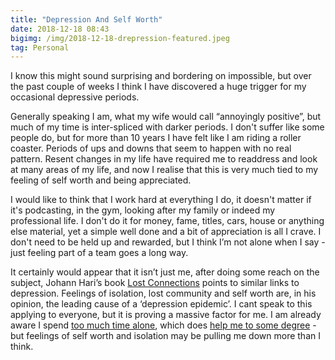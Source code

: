 ```yaml
---
title: "Depression And Self Worth"
date: 2018-12-18 08:43
bigimg: /img/2018-12-18-drepression-featured.jpeg
tag: Personal
---
```

I know this might sound surprising and bordering on impossible, but over the past couple of weeks I think I have discovered a huge trigger for my occasional depressive periods.

Generally speaking I am, what my wife would call “annoyingly positive”, but much of my time is inter-spliced with darker periods. I don't suffer like some people do, but for more than 10 years I have felt like I am riding a roller coaster. Periods of ups and downs that seem to happen with no real pattern. Resent changes in my life have required me to readdress and look at many areas of my life, and now I realise that this is very much tied to my feeling of self worth and being appreciated.

I would like to think that I work hard at everything I do, it doesn't matter if it's podcasting, in the gym, looking after my family or indeed my professional life. I don't do it for money, fame, titles, cars, house or anything else material, yet a simple well done and a bit of appreciation is all I crave. I don't need to be held up and rewarded, but I think I’m not alone when I say - just feeling part of a team goes a long way.

It certainly would appear that it isn’t just me, after doing some reach on the subject, Johann Hari’s book [Lost Connections](https://thelostconnections.com/) points to similar links to depression. Feelings of isolation, lost community and self worth are, in his opinion, the leading cause of a ‘depression epidemic’. I cant speak to this applying to everyone, but it is proving a massive factor for me. I am already aware I spend [too much time alone](https://gr36.com/2018-10-28-too-much-time-alone/), which does [help me to some degree](https://gr36.com/2018-11-13-outgoing-introvert/) - but feelings of self worth and isolation may be pulling me down more than I think.
